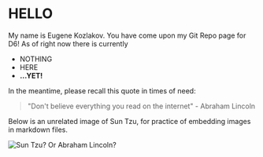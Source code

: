 # HELLO  

My name is Eugene Kozlakov. You have come upon my Git Repo page for D6! As of right now there is currently  
  - NOTHING
  - HERE
  - **...YET!**

In the meantime, please recall this quote in times of need:  

  > "Don't believe everything you read on the internet" - Abraham Lincoln  
 
 Below is an unrelated image of Sun Tzu, for practice of embedding images in markdown files.
 
 ![Sun Tzu? Or Abraham Lincoln?](https://upload.wikimedia.org/wikipedia/commons/c/cf/%E5%90%B4%E5%8F%B8%E9%A9%AC%E5%AD%99%E6%AD%A6.jpg)

